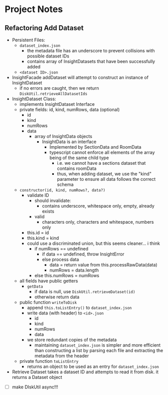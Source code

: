 # Project Notes

## Refactoring Add Dataset
- Persistent Files:
	- `dataset_index.json`
		- the metadata file has an underscore to prevent collisions with possible dataset IDs
		- contains array of InsightDatasets that have been successfully added
	- `<dataset ID>.json`
- InsightFacade addDataset will attempt to construct an instance of InsightDataset
	- if no errors are caught, then we return `DiskUtil.retrieveAllDatasetIds`
- InsightDataset Class:
	- implements InsightDataset Interface
	- private fields: id, kind, numRows, data (optional)
		- id
		- kind
		- numRows
		- data
			- array of InsightData objects
				- InsightData is an interface
					- Implemented by SectionData and RoomData
					- typescript cannot enforce all elements of the array being of the same child type
						- i.e. we cannot have a sections dataset that contains roomData
						- thus, when adding dataset, we use the "kind" parameter to ensure all data follows the correct schema
	- `constructor(id, kind, numRows?, data?)`
		- validate ID
			- should invalidate:
				- contains underscore, whitespace only, empty, already exists
			- valid
				- characters only, characters and whitespace, numbers only
		- this.id = id
		- this.kind = kind
		- could use a discriminated union, but this seems cleaner... i think
			- if numRows == undefined 
				- if data == undefined, throw InsightError
				- else process data
					- data = return value from this.processRawData(data)
					- numRows = data.length
			- else this.numRows = numRows
	- all fields have public getters
		- `getData`
			- if data is null, use `DiskUtil.retrieveDataset(id)`
			- otherwise return data
	- public function `writeToDisk`
		- append `this.toListEntry()` to `dataset_index.json`
		- write data (with header) to `<id>.json`
			- id
			- kind
			- numRows
			- data
		- we store redundant copies of the metadata
			- maintaining `dataset_index.json` is simpler and more efficient than constructing a list by parsing each file and extracting the metadata from the header
	- private function `toListEntry`
		- returns an object to be used as an entry for `dataset_index.json`
- Retrieve Dataset takes a dataset ID and attempts to read it from disk. it returns a Dataset object
- [ ] make DIskUtil async!!!
